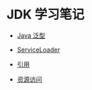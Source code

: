 # JDK 学习笔记

- [Java 泛型](./generic.md)

- [ServiceLoader](java.util/ServiceLoader.md)
- [引用](java.lang.ref/reference.md)

- [资源访问](./resources.md)
